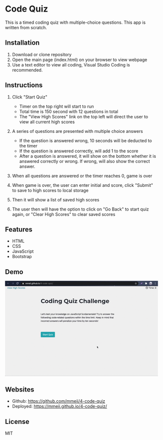 # Code Quiz

This is a timed coding quiz with multiple-choice questions. This app is written from scratch.

## Installation
1. Download or clone repository
2. Open the main page (index.html) on your browser to view webpage
3. Use a text editor to view all coding, Visual Studio Coding is recommended.
   

## Instructions
1. Click "Start Quiz"
   * Timer on the top right will start to run
   * Total time is 150 second with 12 questions in total
   * The "View High Scores" link on the top left will direct the user to view all current high scores


2. A series of questions are presented with multiple choice answers
   * If the question is answered wrong, 10 seconds will be deducted to the timer
   * If the question is answered correctly, will add 1 to the score
   * After a question is answered, it will show on the bottom whether it is answered correctly or wrong. If wrong, will also show the correct answer.
  
3. When all questions are answered or the timer reaches 0, game is over
   
4. When game is over, the user can enter initial and score, click "Submit" to save to high scores to local storage
   
5. Then it will show a list of saved high scores
   
6. The user then will have the option to click on "Go Back" to start quiz again, or "Clear High Scores" to clear saved scores

## Features
* HTML
* CSS
* JavaScript
* Bootstrap

## Demo
![Code Quiz Demo](Assets/code-quiz-demo.gif)


## Websites
* Github: https://github.com/mmeii/4-code-quiz
* Deployed: https://mmeii.github.io/4-code-quiz/

## License
MIT
  


